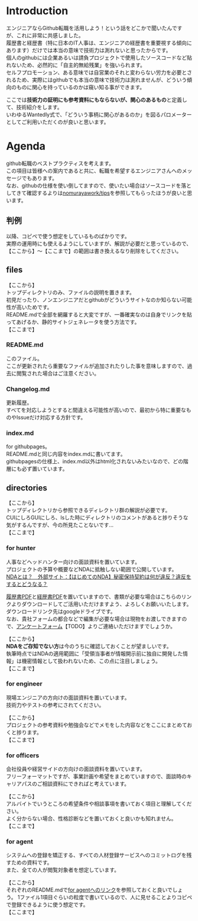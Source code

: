 # Introduction
エンジニアならGithub転職を活用しよう！という話をどこかで聞いたんですが、これに非常に共感しました。  
履歴書と経歴書（特に日本のIT人事は、エンジニアの経歴書を重要視する傾向にあります）だけでは本当の意味で技術力は測れないと思ったからです。  
個人のgithubには企業あるいは請負プロジェクトで使用したソースコードなど貼れないため、必然的に「自主的無給残業」を強いられます。  
セルフプロモーション、ある意味では自営業のそれと変わらない労力を必要とされるため、実際にはgithubでも本当の意味で技術力は測れませんが、どういう傾向のものに関心を持っているのかは窺い知る事ができます。  

ここでは**技術力の証明にも参考資料にもならないが、関心のあるもの**と定義して、技術紹介をします。  
いわゆるWantedly式で、「どういう事柄に関心があるのか」を図るパロメーターとしてご利用いただくのが良いと思います。

# Agenda
github転職のベストプラクティスを考えます。  
この項目は皆様への案内であると共に、転職を希望するエンジニアさんへのメッセージでもあります。  
なお、githubの仕様を使い倒してますので、使いたい場合はソースコードを落としてきて確認するよりは[nomurayawork/tips](../../../tips)を参照してもらったほうが良いと思います。

## 判例
以降、コピペで使う想定をしているものばかりです。  
実際の運用時にも使えるようにしていますが、解説が必要だと思っているので、【ここから】～【ここまで】の範囲は書き換えるなり削除をしてください。

## files
【ここから】  
トップディレクトリのみ、ファイルの説明を置きます。  
初見だったり、ノンエンジニアだとgithubがどういうサイトなのか知らない可能性が高いためです。  
README.mdで全部を網羅すると大変ですが、一番確実なのは自身でリンクを貼ってあげるか、静的サイトジェネレータを使う方法です。  
【ここまで】

### README.md
このファイル。  
ここが更新されたら重要なファイルが追加されたりした事を意味しますので、過去に閲覧された場合はご注意ください。

### Changelog.md
更新履歴。  
すべてを対応しようとすると間違える可能性が高いので、最初から特に重要なものやIssueだけ対応する方針です。

### index.md
for githubpages。  
README.mdと同じ内容をindex.mdに書いてます。  
githubpagesの仕様上、index.md以外はhtml化されないみたいなので、どの階層にも必ず置いています。

## directories
【ここから】  
トップディレクトリから参照できるディレクトリ群の解説が必要です。  
CUIにしろGUIにしろ、lsした時にディレクトリのコメントがあると捗りそうな気がするんですが、今の所見たことないです…  
【ここまで】

### for hunter
人事などヘッドハンター向けの面談資料を置いています。  
プロジェクトの予算や概要などNDAに抵触しない範囲で公開しています。  
[NDAとは？　外部サイト：【はじめてのNDA】秘密保持契約は何が違反？違反をするとどうなる？](https://media.ai-con.lawyer/topic/nda-and-violation001/)  
  
[履歴書PDF](https://drive.google.com/open?id=1QuqGb1TccsYlOy2RUbo4uEwGOxus3dcp)と[経歴書PDF](https://drive.google.com/open?id=1sTH33KduWh8ozMigUB6d3EtOIcsk2cno)を置いていますので、書類が必要な場合はこちらのリンクよりダウンロードしてご活用いただけますよう、よろしくお願いいたします。  
ダウンロードリンク先はgoogleドライブです。  
なお、貴社フォームの都合などで編集が必要な場合は現物をお渡しできますので、[アンケートフォーム](https://docs.google.com/forms/u/0/)【TODO】よりご連絡いただけますでしょうか。
  
【ここから】  
**NDAをご存知でない方**は今のうちに確認しておくことが望ましいです。  
執筆時点ではNDAの適用範囲に「受領当事者が情報開示前に独自に開発した情報」は機密情報として扱われないため、この点に注目しましょう。  
【ここまで】

### for engineer
現場エンジニアの方向けの面談資料を置いています。  
技術力やテストの参考にされてください。
  
【ここから】  
プロジェクトの参考資料や勉強会などでメモをした内容などをここにまとめておくと捗ります。  
【ここまで】

### for officers
会社役員や経営サイドの方向けの面談資料を置いています。  
フリーフォーマットですが、事業計画や希望をまとめていますので、面談時のキャリアパスのご相談資料にできればと考えています。  
  
【ここから】  
アルバイトでいうところの希望条件や相談事項を書いておく項目と理解してください。  
よく分からない場合、性格診断などを置いておくと良いかも知れません。  
【ここまで】

### for agent
システムへの登録を矯正する、すべての人材登録サービスへのコミットログを残すための資料です。  
また、全ての人が閲覧対象者を想定しています。  
  
【ここから】  
それぞれのREADME.mdで[for agentへのリンク](../../tree/master/for%20agent)を参照しておくと良いでしょう。
1ファイル1項目ぐらいの粒度で書いているので、人に見せることよりコピペで登録できるように使う想定です。  
【ここまで】

